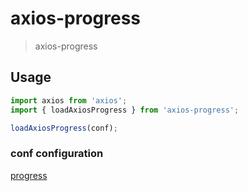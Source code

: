 # axios-progress

> axios-progress

## Usage

```javascript
import axios from 'axios';
import { loadAxiosProgress } from 'axios-progress';

loadAxiosProgress(conf);
```

### conf configuration

[progress](https://github.com/rstacruz/nprogress)
